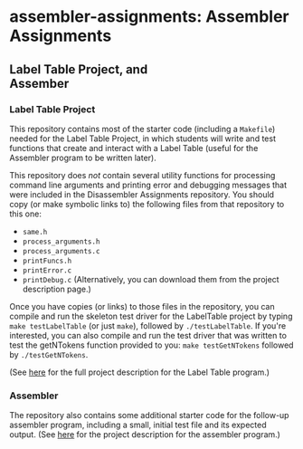 # assembler-assignments: Assembler Assignments
##  Label Table Project, and <br> Assember

### Label Table Project
This repository contains most of the starter code (including a `Makefile`)
needed for the Label Table Project, in which students will write and
test functions that create and interact with a Label Table (useful for the
Assembler program to be written later).

This repository does *not* contain several utility functions for processing
command line arguments and printing error and debugging messages that were
included in the Disassembler Assignments repository.  You should copy (or
make symbolic links to) the following files from that repository to this one:
- `same.h`
- `process_arguments.h`
- `process_arguments.c`
- `printFuncs.h`
- `printError.c`
- `printDebug.c`
(Alternatively, you can download them from the project description page.)

Once you have copies (or links) to those files in the repository, you can
compile and run the skeleton test driver for the LabelTable project by
typing `make testLabelTable` (or just `make`), followed by
`./testLabelTable`.  If you're interested, you can also compile and run
the test driver that was written to test the getNTokens function provided
to you: `make testGetNTokens` followed by `./testGetNTokens`.

(See [here](http://www.cs.kzoo.edu/cs230/Projects/LabelTableProj.html)
for the full project description for the Label Table program.)

### Assembler
The repository also contains some additional starter code for the
follow-up assembler program, including a small, initial test file and
its expected output.
(See [here](http://www.cs.kzoo.edu/cs230/Projects/AssemblerProj.html)
for the project description for the assembler program.)
